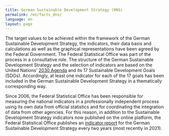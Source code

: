 ```yaml
---
title: German Sustainable Development Strategy (DNS)
permalink: /en/facts_dns/
language: en
layout: page
---
```


The target values to be achieved within the framework of the German Sustainable Development Strategy, the indicators, their data basis and calculations as well as the graphical representations have been agreed by the Federal Government. The Federal Statistical Office was part of the process in a consultative role. The structure of the German Sustainable Development Strategy and the selection of indicators are based on the United Nations' [2030 Agenda](https://sustainabledevelopment-deutschland.github.io/en/facts_agenda/) and its 17 Sustainable Development Goals (SDGs). Accordingly, at least one indicator for each of the 17 goals has been included in the German Sustainable Development Strategy in a thematically corresponding way.

Since 2006, the Federal Statistical Office has been responsible for measuring the national indicators in a professionally independent process using its own data from official statistics and for coordinating the integration of data from other agencies. For this reason, in addition to the Sustainable Development Strategy indicators now published on the online platform, the Federal Statistical Office publishes an [indicator report](https://www.destatis.de/EN/Themes/Society-Environment/Sustainable-Development-Indicators/_node.html#sprg355414) for the German Sustainable Development Strategy every two years (most recently in 2021).
